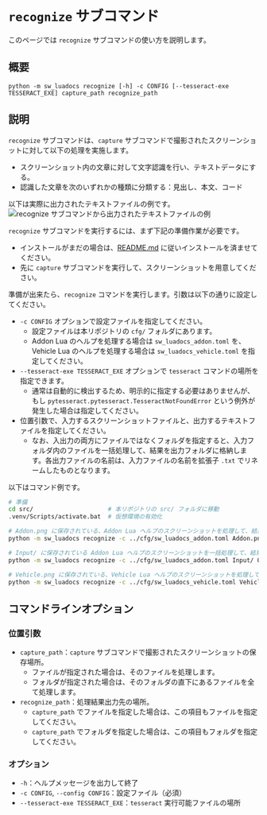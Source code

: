 # `recognize` サブコマンド
このページでは `recognize` サブコマンドの使い方を説明します。

## 概要
```
python -m sw_luadocs recognize [-h] -c CONFIG [--tesseract-exe TESSERACT_EXE] capture_path recognize_path
```

## 説明
`recognize` サブコマンドは、`capture` サブコマンドで撮影されたスクリーンショットに対して以下の処理を実施します。
- スクリーンショット内の文章に対して文字認識を行い、テキストデータにする。
- 認識した文章を次のいずれかの種類に分類する：見出し、本文、コード

以下は実際に出力されたテキストファイルの例です。
![recognize サブコマンドから出力されたテキストファイルの例](https://i.imgur.com/PlaDsP6.png)

`recognize` サブコマンドを実行するには、まず下記の準備作業が必要です。
- インストールがまだの場合は、[README.md](README.md) に従いインストールを済ませてください。
- 先に `capture` サブコマンドを実行して、スクリーンショットを用意してください。

準備が出来たら、`recognize` コマンドを実行します。引数は以下の通りに設定してください。
- `-c CONFIG` オプションで設定ファイルを指定してください。
  - 設定ファイルは本リポジトリの `cfg/` フォルダにあります。
  - Addon Lua のヘルプを処理する場合は `sw_luadocs_addon.toml` を、Vehicle Lua のヘルプを処理する場合は `sw_luadocs_vehicle.toml` を指定してください。
- `--tesseract-exe TESSERACT_EXE` オプションで `tesseract` コマンドの場所を指定できます。
  - 通常は自動的に検出するため、明示的に指定する必要はありませんが、もし `pytesseract.pytesseract.TesseractNotFoundError` という例外が発生した場合は指定してください。
- 位置引数で、入力するスクリーンショットファイルと、出力するテキストファイルを指定してください。
  - なお、入出力の両方にファイルではなくフォルダを指定すると、入力フォルダ内のファイルを一括処理して、結果を出力フォルダに格納します。各出力ファイルの名前は、入力ファイルの名前を拡張子 `.txt` でリネームしたものとなります。

以下はコマンド例です。
```sh
# 準備
cd src/                     # 本リポジトリの src/ フォルダに移動
.venv/Scripts/activate.bat  # 仮想環境の有効化

# Addon.png に保存されている、Addon Lua ヘルプのスクリーンショットを処理して、結果を Addon.ocr.txt に保存する場合
python -m sw_luadocs recognize -c ../cfg/sw_luadocs_addon.toml Addon.png Addon.ocr.txt

# Input/ に保存されている Addon Lua ヘルプのスクリーンショットを一括処理して、結果を Output/ に保存する場合
python -m sw_luadocs recognize -c ../cfg/sw_luadocs_addon.toml Input/ Output/

# Vehicle.png に保存されている、Vehicle Lua ヘルプのスクリーンショットを処理して、結果を Vehicle.ocr.txt に保存する場合
python -m sw_luadocs recognize -c ../cfg/sw_luadocs_vehicle.toml Vehicle.png Vehicle.ocr.txt
```

## コマンドラインオプション
### 位置引数
- `capture_path`：`capture` サブコマンドで撮影されたスクリーンショットの保存場所。
  - ファイルが指定された場合は、そのファイルを処理します。
  - フォルダが指定された場合は、そのフォルダの直下にあるファイルを全て処理します。
- `recognize_path`：処理結果出力先の場所。
  - `capture_path` でファイルを指定した場合は、この項目もファイルを指定してください。
  - `capture_path` でフォルダを指定した場合は、この項目もフォルダを指定してください。

### オプション
- `-h`：ヘルプメッセージを出力して終了
- `-c CONFIG`, `--config CONFIG`：設定ファイル（必須）
- `--tesseract-exe TESSERACT_EXE`：`tesseract` 実行可能ファイルの場所
